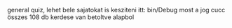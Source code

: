 general quiz, lehet bele sajatokat is kesziteni itt: bin/Debug
most a jog cucc összes 108 db kerdese van betoltve alapbol
